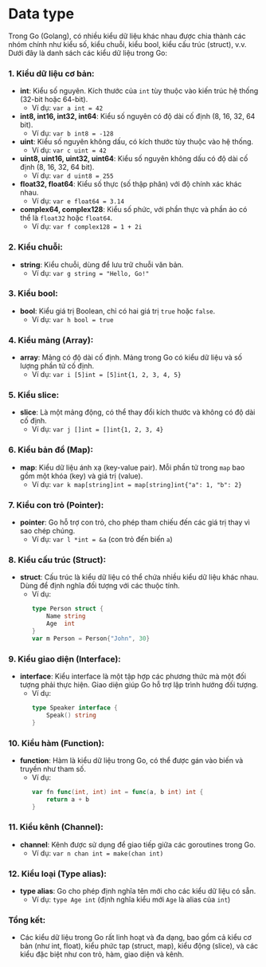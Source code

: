 # Data type

Trong Go (Golang), có nhiều kiểu dữ liệu khác nhau được chia thành các nhóm chính như kiểu số, kiểu chuỗi, kiểu bool, kiểu cấu trúc (struct), v.v. Dưới đây là danh sách các kiểu dữ liệu trong Go:

### 1. **Kiểu dữ liệu cơ bản:**

- **int**: Kiểu số nguyên. Kích thước của `int` tùy thuộc vào kiến trúc hệ thống (32-bit hoặc 64-bit).
  - Ví dụ: `var a int = 42`
- **int8, int16, int32, int64**: Kiểu số nguyên có độ dài cố định (8, 16, 32, 64 bit).
  - Ví dụ: `var b int8 = -128`
- **uint**: Kiểu số nguyên không dấu, có kích thước tùy thuộc vào hệ thống.
  - Ví dụ: `var c uint = 42`
- **uint8, uint16, uint32, uint64**: Kiểu số nguyên không dấu có độ dài cố định (8, 16, 32, 64 bit).
  - Ví dụ: `var d uint8 = 255`
- **float32, float64**: Kiểu số thực (số thập phân) với độ chính xác khác nhau.
  - Ví dụ: `var e float64 = 3.14`
- **complex64, complex128**: Kiểu số phức, với phần thực và phần ảo có thể là `float32` hoặc `float64`.
  - Ví dụ: `var f complex128 = 1 + 2i`

### 2. **Kiểu chuỗi:**

- **string**: Kiểu chuỗi, dùng để lưu trữ chuỗi văn bản.
  - Ví dụ: `var g string = "Hello, Go!"`

### 3. **Kiểu bool:**

- **bool**: Kiểu giá trị Boolean, chỉ có hai giá trị `true` hoặc `false`.
  - Ví dụ: `var h bool = true`

### 4. **Kiểu mảng (Array):**

- **array**: Mảng có độ dài cố định. Mảng trong Go có kiểu dữ liệu và số lượng phần tử cố định.
  - Ví dụ: `var i [5]int = [5]int{1, 2, 3, 4, 5}`

### 5. **Kiểu slice:**

- **slice**: Là một mảng động, có thể thay đổi kích thước và không có độ dài cố định.
  - Ví dụ: `var j []int = []int{1, 2, 3, 4}`

### 6. **Kiểu bản đồ (Map):**

- **map**: Kiểu dữ liệu ánh xạ (key-value pair). Mỗi phần tử trong `map` bao gồm một khóa (key) và giá trị (value).
  - Ví dụ: `var k map[string]int = map[string]int{"a": 1, "b": 2}`

### 7. **Kiểu con trỏ (Pointer):**

- **pointer**: Go hỗ trợ con trỏ, cho phép tham chiếu đến các giá trị thay vì sao chép chúng.
  - Ví dụ: `var l *int = &a` (con trỏ đến biến `a`)

### 8. **Kiểu cấu trúc (Struct):**

- **struct**: Cấu trúc là kiểu dữ liệu có thể chứa nhiều kiểu dữ liệu khác nhau. Dùng để định nghĩa đối tượng với các thuộc tính.
  - Ví dụ:
    ```go
    type Person struct {
        Name string
        Age  int
    }
    var m Person = Person{"John", 30}
    ```

### 9. **Kiểu giao diện (Interface):**

- **interface**: Kiểu interface là một tập hợp các phương thức mà một đối tượng phải thực hiện. Giao diện giúp Go hỗ trợ lập trình hướng đối tượng.
  - Ví dụ:
    ```go
    type Speaker interface {
        Speak() string
    }
    ```

### 10. **Kiểu hàm (Function):**

- **function**: Hàm là kiểu dữ liệu trong Go, có thể được gán vào biến và truyền như tham số.
  - Ví dụ:
    ```go
    var fn func(int, int) int = func(a, b int) int {
        return a + b
    }
    ```

### 11. **Kiểu kênh (Channel):**

- **channel**: Kênh được sử dụng để giao tiếp giữa các goroutines trong Go.
  - Ví dụ: `var n chan int = make(chan int)`

### 12. **Kiểu loại (Type alias):**

- **type alias**: Go cho phép định nghĩa tên mới cho các kiểu dữ liệu có sẵn.
  - Ví dụ: `type Age int` (định nghĩa kiểu mới `Age` là alias của `int`)

### Tổng kết:

- Các kiểu dữ liệu trong Go rất linh hoạt và đa dạng, bao gồm cả kiểu cơ bản (như int, float), kiểu phức tạp (struct, map), kiểu động (slice), và các kiểu đặc biệt như con trỏ, hàm, giao diện và kênh.
